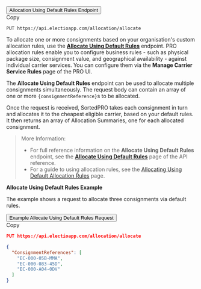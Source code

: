 <div class="tab">
    <button class="staticTabButton">Allocation Using Default Rules Endpoint</button>
    <div class="copybutton" onclick="CopyToClipboard(this, 'allocationUDREndpoint')"><span class='glyphicon glyphicon-copy'></span><span class='copy'>Copy</span></div>
</div>

<div id="allocationUDREndpoint" class="staticTabContent" onclick="CopyToClipboard(this, 'allocationUDREndpoint')">

```
PUT https://api.electioapp.com/allocation/allocate
```

</div>

To allocate one or more consignments based on your organisation's custom allocation rules, use the **[Allocate Using Default Rules](https://docs.electioapp.com/#/api/AllocateUsingDefaultRules)** endpoint. PRO allocation rules enable you to configure business rules - such as physical package size, consignment value, and geographical availability - against individual carrier services. You can configure them via the <strong>Manage Carrier Service Rules</strong></a> page of the PRO UI. 

The **Allocate Using Default Rules** endpoint can be used to allocate multiple consignments simultaneously. The request body can contain an array of one or more `{consignmentReference}`s to be allocated. 

Once the request is received, SortedPRO takes each consignment in turn and allocates it to the cheapest eligible carrier, based on your default rules. It then returns an array of Allocation Summaries, one for each allocated consignment. 

> <span class="note-header">More Information:</span>
> * For full reference information on the <strong>Allocate Using Default Rules</strong> endpoint, see the <strong><a href="https://docs.electioapp.com/#/api/AllocateUsingDefaultRules">Allocate Using Default Rules</a></strong> page of the API reference. 
> * For a guide to using allocation rules, see the [Allocating Using Default Allocation Rules](/pro/api/help/allocating_using_default_allocation_rules.html) page.

**Allocate Using Default Rules Example**

The example shows a request to allocate three consignments via default rules. 

<div class="tab">
    <button class="staticTabButton">Example Allocate Using Default Rules Request</button>
    <div class="copybutton" onclick="CopyToClipboard(this, 'allocationUDRRequest')"><span class='glyphicon glyphicon-copy'></span><span class='copy'>Copy</span></div>
</div>

<div id="allocationUDRRequest" class="staticTabContent" onclick="CopyToClipboard(this, 'allocationUDRRequest')">

```json
PUT https://api.electioapp.com/allocation/allocate

{
  "ConsignmentReferences": [
    "EC-000-05B-MMA",
    "EC-000-083-45D",
    "EC-000-A04-0DV"
  ]
}
```

</div>